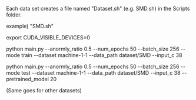 Each data set creates a file named "Dataset.sh" (e.g. SMD.sh) in the Scripts folder.

example) 
"SMD.sh" 

  export CUDA_VISIBLE_DEVICES=0

  python main.py --anormly_ratio 0.5 --num_epochs 50   --batch_size 256  --mode train --dataset machine-1-1  --data_path dataset/SMD   --input_c 38
  
  python main.py --anormly_ratio 0.5 --num_epochs 50   --batch_size 256     --mode test    --dataset machine-1-1   --data_path dataset/SMD     --input_c 38     --pretrained_model 20
  
  (Same goes for other datasets)
